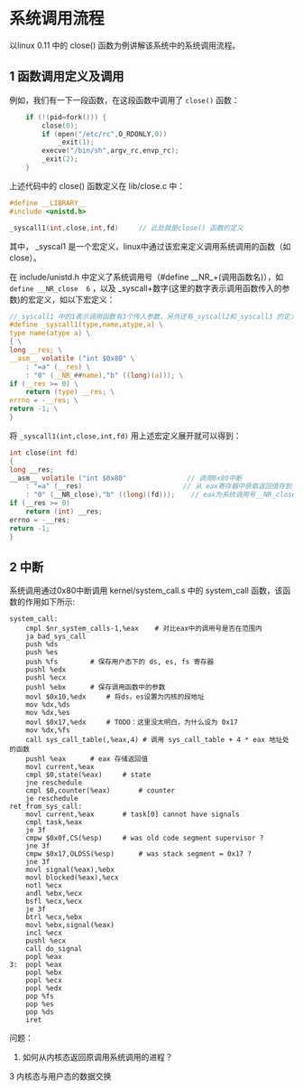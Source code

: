 # 系统调用流程

以linux 0.11 中的 close() 函数为例讲解该系统中的系统调用流程。

## 1 函数调用定义及调用

例如，我们有一下一段函数，在这段函数中调用了 `close()` 函数：

```c
	if (!(pid=fork())) {
		close(0);			
		if (open("/etc/rc",O_RDONLY,0))
			_exit(1);
		execve("/bin/sh",argv_rc,envp_rc);
		_exit(2);
	}
```

上述代码中的 close() 函数定义在 lib/close.c 中：

```c
#define __LIBRARY__
#include <unistd.h>

_syscall1(int,close,int,fd)		// 此处就是close() 函数的定义
```

其中， _syscal1 是一个宏定义，linux中通过该宏来定义调用系统调用的函数（如close）。



在 include/unistd.h 中定义了系统调用号（#define \_\_NR\_+(调用函数名)），如 `define __NR_close  6` ，以及 _syscall+数字(这里的数字表示调用函数传入的参数)的宏定义，如以下宏定义：

```c
//_syscall1 中的1表示调用函数有3个传入参数，另外还有_syscall2和_syscall3 的定义
#define _syscall1(type,name,atype,a) \
type name(atype a) \
{ \
long __res; \
__asm__ volatile ("int $0x80" \
	: "=a" (__res) \
	: "0" (__NR_##name),"b" ((long)(a))); \
if (__res >= 0) \
	return (type) __res; \
errno = -__res; \
return -1; \
}
```

将 `_syscall1(int,close,int,fd)` 用上述宏定义展开就可以得到：

```c
int close(int fd) 
{
long __res;	
__asm__ volatile ("int $0x80"				// 调用0x80中断
	: "=a" (__res)						   // 从 eax寄存器中获取返回值存到__rese中
	: "0" (__NR_close),"b" ((long)(fd)));	 // eax为系统调用号__NR_close，b为fd参数
if (__res >= 0) 
	return (int) __res; 
errno = -__res; 
return -1; 
}
```



## 2 中断

系统调用通过0x80中断调用 kernel/system_call.s 中的 system_call 函数，该函数的作用如下所示:

```assembly
system_call:
	cmpl $nr_system_calls-1,%eax	# 对比eax中的调用号是否在范围内
	ja bad_sys_call
	push %ds
	push %es
	push %fs		# 保存用户态下的 ds, es, fs 寄存器
	pushl %edx
	pushl %ecx		
	pushl %ebx		# 保存调用函数中的参数
	movl $0x10,%edx		# 将ds，es设置为内核的段地址
	mov %dx,%ds
	mov %dx,%es
	movl $0x17,%edx		# TODO：这里没太明白，为什么设为 0x17
	mov %dx,%fs
	call sys_call_table(,%eax,4) # 调用 sys_call_table + 4 * eax 地址处的函数
	pushl %eax		# eax 存储返回值
	movl current,%eax
	cmpl $0,state(%eax)		# state
	jne reschedule
	cmpl $0,counter(%eax)		# counter
	je reschedule
ret_from_sys_call:
	movl current,%eax		# task[0] cannot have signals
	cmpl task,%eax
	je 3f
	cmpw $0x0f,CS(%esp)		# was old code segment supervisor ?
	jne 3f
	cmpw $0x17,OLDSS(%esp)		# was stack segment = 0x17 ?
	jne 3f
	movl signal(%eax),%ebx
	movl blocked(%eax),%ecx
	notl %ecx
	andl %ebx,%ecx
	bsfl %ecx,%ecx
	je 3f
	btrl %ecx,%ebx
	movl %ebx,signal(%eax)
	incl %ecx
	pushl %ecx
	call do_signal
	popl %eax
3:	popl %eax
	popl %ebx
	popl %ecx
	popl %edx
	pop %fs
	pop %es
	pop %ds
	iret
```

问题：

1. 如何从内核态返回原调用系统调用的进程？







3 内核态与用户态的数据交换
